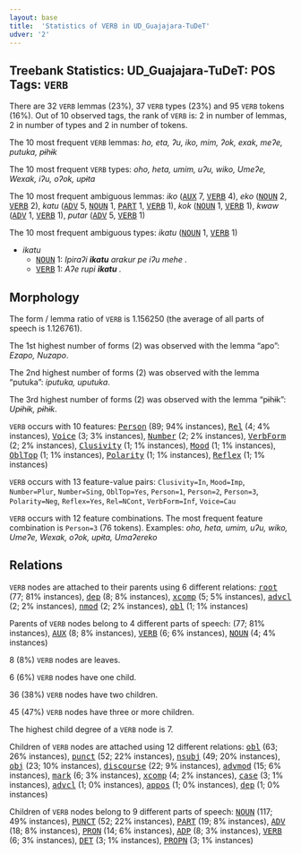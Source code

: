 ```yaml
---
layout: base
title:  'Statistics of VERB in UD_Guajajara-TuDeT'
udver: '2'
---
```


## Treebank Statistics: UD_Guajajara-TuDeT: POS Tags: `VERB`

There are 32 `VERB` lemmas (23%), 37 `VERB` types (23%) and 95 `VERB` tokens (16%).
Out of 10 observed tags, the rank of `VERB` is: 2 in number of lemmas, 2 in number of types and 2 in number of tokens.

The 10 most frequent `VERB` lemmas: <em>ho, eta, ʔu, iko, mim, ʔok, exak, meʔe, putuka, pɨhɨk</em>

The 10 most frequent `VERB` types:  <em>oho, heta, umim, uʔu, wiko, Umeʔe, Wexak, iʔu, oʔok, upɨta</em>

The 10 most frequent ambiguous lemmas: <em>iko</em> (<tt><a href="gub_tudet-pos-AUX.html">AUX</a></tt> 7, <tt><a href="gub_tudet-pos-VERB.html">VERB</a></tt> 4), <em>eko</em> (<tt><a href="gub_tudet-pos-NOUN.html">NOUN</a></tt> 2, <tt><a href="gub_tudet-pos-VERB.html">VERB</a></tt> 2), <em>katu</em> (<tt><a href="gub_tudet-pos-ADV.html">ADV</a></tt> 5, <tt><a href="gub_tudet-pos-NOUN.html">NOUN</a></tt> 1, <tt><a href="gub_tudet-pos-PART.html">PART</a></tt> 1, <tt><a href="gub_tudet-pos-VERB.html">VERB</a></tt> 1), <em>kok</em> (<tt><a href="gub_tudet-pos-NOUN.html">NOUN</a></tt> 1, <tt><a href="gub_tudet-pos-VERB.html">VERB</a></tt> 1), <em>kwaw</em> (<tt><a href="gub_tudet-pos-ADV.html">ADV</a></tt> 1, <tt><a href="gub_tudet-pos-VERB.html">VERB</a></tt> 1), <em>putar</em> (<tt><a href="gub_tudet-pos-ADV.html">ADV</a></tt> 5, <tt><a href="gub_tudet-pos-VERB.html">VERB</a></tt> 1)

The 10 most frequent ambiguous types:  <em>ikatu</em> (<tt><a href="gub_tudet-pos-NOUN.html">NOUN</a></tt> 1, <tt><a href="gub_tudet-pos-VERB.html">VERB</a></tt> 1)


* <em>ikatu</em>
  * <tt><a href="gub_tudet-pos-NOUN.html">NOUN</a></tt> 1: <em>Ipiraʔi <b>ikatu</b> arakur pe iʔu mehe .</em>
  * <tt><a href="gub_tudet-pos-VERB.html">VERB</a></tt> 1: <em>Aʔe rupi <b>ikatu</b> .</em>

## Morphology

The form / lemma ratio of `VERB` is 1.156250 (the average of all parts of speech is 1.126761).

The 1st highest number of forms (2) was observed with the lemma “apo”: <em>Ezapo, Nuzapo</em>.

The 2nd highest number of forms (2) was observed with the lemma “putuka”: <em>iputuka, uputuka</em>.

The 3rd highest number of forms (2) was observed with the lemma “pɨhɨk”: <em>Upɨhɨk, pɨhɨk</em>.

`VERB` occurs with 10 features: <tt><a href="gub_tudet-feat-Person.html">Person</a></tt> (89; 94% instances), <tt><a href="gub_tudet-feat-Rel.html">Rel</a></tt> (4; 4% instances), <tt><a href="gub_tudet-feat-Voice.html">Voice</a></tt> (3; 3% instances), <tt><a href="gub_tudet-feat-Number.html">Number</a></tt> (2; 2% instances), <tt><a href="gub_tudet-feat-VerbForm.html">VerbForm</a></tt> (2; 2% instances), <tt><a href="gub_tudet-feat-Clusivity.html">Clusivity</a></tt> (1; 1% instances), <tt><a href="gub_tudet-feat-Mood.html">Mood</a></tt> (1; 1% instances), <tt><a href="gub_tudet-feat-OblTop.html">OblTop</a></tt> (1; 1% instances), <tt><a href="gub_tudet-feat-Polarity.html">Polarity</a></tt> (1; 1% instances), <tt><a href="gub_tudet-feat-Reflex.html">Reflex</a></tt> (1; 1% instances)

`VERB` occurs with 13 feature-value pairs: `Clusivity=In`, `Mood=Imp`, `Number=Plur`, `Number=Sing`, `OblTop=Yes`, `Person=1`, `Person=2`, `Person=3`, `Polarity=Neg`, `Reflex=Yes`, `Rel=NCont`, `VerbForm=Inf`, `Voice=Cau`

`VERB` occurs with 12 feature combinations.
The most frequent feature combination is `Person=3` (76 tokens).
Examples: <em>oho, heta, umim, uʔu, wiko, Umeʔe, Wexak, oʔok, upɨta, Umaʔereko</em>


## Relations

`VERB` nodes are attached to their parents using 6 different relations: <tt><a href="gub_tudet-dep-root.html">root</a></tt> (77; 81% instances), <tt><a href="gub_tudet-dep-dep.html">dep</a></tt> (8; 8% instances), <tt><a href="gub_tudet-dep-xcomp.html">xcomp</a></tt> (5; 5% instances), <tt><a href="gub_tudet-dep-advcl.html">advcl</a></tt> (2; 2% instances), <tt><a href="gub_tudet-dep-nmod.html">nmod</a></tt> (2; 2% instances), <tt><a href="gub_tudet-dep-obl.html">obl</a></tt> (1; 1% instances)

Parents of `VERB` nodes belong to 4 different parts of speech:  (77; 81% instances), <tt><a href="gub_tudet-pos-AUX.html">AUX</a></tt> (8; 8% instances), <tt><a href="gub_tudet-pos-VERB.html">VERB</a></tt> (6; 6% instances), <tt><a href="gub_tudet-pos-NOUN.html">NOUN</a></tt> (4; 4% instances)

8 (8%) `VERB` nodes are leaves.

6 (6%) `VERB` nodes have one child.

36 (38%) `VERB` nodes have two children.

45 (47%) `VERB` nodes have three or more children.

The highest child degree of a `VERB` node is 7.

Children of `VERB` nodes are attached using 12 different relations: <tt><a href="gub_tudet-dep-obl.html">obl</a></tt> (63; 26% instances), <tt><a href="gub_tudet-dep-punct.html">punct</a></tt> (52; 22% instances), <tt><a href="gub_tudet-dep-nsubj.html">nsubj</a></tt> (49; 20% instances), <tt><a href="gub_tudet-dep-obj.html">obj</a></tt> (23; 10% instances), <tt><a href="gub_tudet-dep-discourse.html">discourse</a></tt> (22; 9% instances), <tt><a href="gub_tudet-dep-advmod.html">advmod</a></tt> (15; 6% instances), <tt><a href="gub_tudet-dep-mark.html">mark</a></tt> (6; 3% instances), <tt><a href="gub_tudet-dep-xcomp.html">xcomp</a></tt> (4; 2% instances), <tt><a href="gub_tudet-dep-case.html">case</a></tt> (3; 1% instances), <tt><a href="gub_tudet-dep-advcl.html">advcl</a></tt> (1; 0% instances), <tt><a href="gub_tudet-dep-appos.html">appos</a></tt> (1; 0% instances), <tt><a href="gub_tudet-dep-dep.html">dep</a></tt> (1; 0% instances)

Children of `VERB` nodes belong to 9 different parts of speech: <tt><a href="gub_tudet-pos-NOUN.html">NOUN</a></tt> (117; 49% instances), <tt><a href="gub_tudet-pos-PUNCT.html">PUNCT</a></tt> (52; 22% instances), <tt><a href="gub_tudet-pos-PART.html">PART</a></tt> (19; 8% instances), <tt><a href="gub_tudet-pos-ADV.html">ADV</a></tt> (18; 8% instances), <tt><a href="gub_tudet-pos-PRON.html">PRON</a></tt> (14; 6% instances), <tt><a href="gub_tudet-pos-ADP.html">ADP</a></tt> (8; 3% instances), <tt><a href="gub_tudet-pos-VERB.html">VERB</a></tt> (6; 3% instances), <tt><a href="gub_tudet-pos-DET.html">DET</a></tt> (3; 1% instances), <tt><a href="gub_tudet-pos-PROPN.html">PROPN</a></tt> (3; 1% instances)

